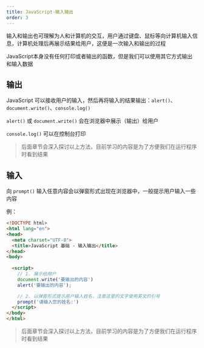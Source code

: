 ```yaml
---
title: JavaScript-输入输出
order: 3
---
```


输入和输出也可理解为人和计算机的交互，用户通过键盘、鼠标等向计算机输入信息，计算机处理后再展示结果给用户，这便是一次输入和输出的过程

JavaScript本身没有任何打印或者输出的函数，但是我们可以使用其它方式输出和输入数据

## 输出

JavaScript 可以接收用户的输入，然后再将输入的结果输出：`alert()`、`document.write()`、`console.log()`

`alert()` 或 `document.write()` 会在浏览器中展示（输出）给用户

`console.log()` 可以在控制台打印

> 后面章节会深入探讨以上方法，目前学习的内容是为了方便我们在运行程序时看到结果

## 输入

向 `prompt()` 输入任意内容会以弹窗形式出现在浏览器中，一般提示用户输入一些内容

例：

```html
<!DOCTYPE html>
<html lang="en">
<head>
  <meta charset="UTF-8">
  <title>JavaScript 基础 - 输入输出</title>
</head>
<body>
  
  <script> 
    // 1. 展示给用户
    document.write('要输出的内容')
    alert('要输出的内容');

    // 2. 以弹窗形式提示用户输入姓名，注意这里的文字使用英文的引号
    prompt('请输入您的姓名:')
  </script>
</body>
</html>
```

>  后面章节会深入探讨以上方法，目前学习的内容是为了方便我们在运行程序时看到结果
